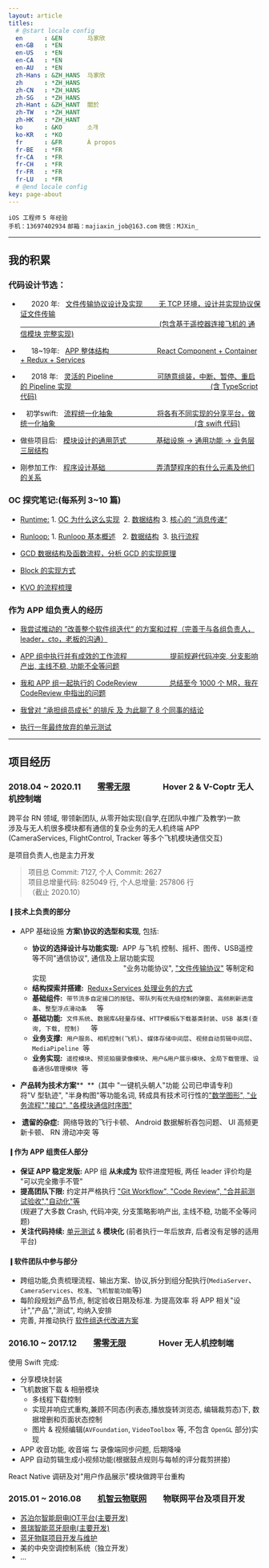 ```yaml
---
layout: article
titles:
  # @start locale config
  en      : &EN       马家欣
  en-GB   : *EN
  en-US   : *EN
  en-CA   : *EN
  en-AU   : *EN
  zh-Hans : &ZH_HANS  马家欣
  zh      : *ZH_HANS
  zh-CN   : *ZH_HANS
  zh-SG   : *ZH_HANS
  zh-Hant : &ZH_HANT  關於
  zh-TW   : *ZH_HANT
  zh-HK   : *ZH_HANT
  ko      : &KO       소개
  ko-KR   : *KO
  fr      : &FR       À propos
  fr-BE   : *FR
  fr-CA   : *FR
  fr-CH   : *FR
  fr-FR   : *FR
  fr-LU   : *FR
  # @end locale config
key: page-about
---
```



`iOS 工程师`&nbsp;`5 年经验`&nbsp;  
`手机：13697402934`&nbsp;`邮箱：majiaxin_job@163.com`&nbsp;`微信：MJXin_`  

---
## 我的积累
### 代码设计节选：
* &emsp;&nbsp;&nbsp;2020 年: &nbsp;&nbsp;[文件传输协议设计及实现&emsp;&emsp;&nbsp;无 TCP 环境，设计并实现协议保证文件传输  
&emsp;&emsp;&emsp;&emsp;&emsp;&emsp;&emsp;&emsp;&emsp;&emsp;&emsp;&emsp;&emsp;&emsp;&emsp;&emsp;&nbsp;&emsp;&emsp;&emsp;&nbsp;&nbsp;(包含基于遥控器连接飞机的 通信模块 完整实现)](https://mjxin.github.io/2020/10/20/%E8%AE%BE%E8%AE%A1%E4%B8%93%E9%A2%98-USB%E6%96%87%E4%BB%B6%E4%BC%A0%E8%BE%93%E5%8D%8F%E8%AE%AE.html)

* &emsp;&nbsp;&nbsp;18~19年: &nbsp;&nbsp;[APP 整体结构&emsp;&emsp;&emsp;&emsp;&emsp;&emsp;&nbsp;&nbsp;&nbsp;React Component + Container + Redux + Services](https://mjxin.github.io/2020/10/19/%E8%AE%BE%E8%AE%A1%E4%B8%93%E9%A2%98-APP%E7%BB%93%E6%9E%84.html)

* &emsp;&nbsp;&nbsp;2018 年: &nbsp;&nbsp;[灵活的 Pipeline&emsp;&emsp;&emsp;&emsp;&emsp;&emsp;&nbsp;可随意组装，中断、暂停、重启的 Pipeline 实现 
&emsp;&emsp;&emsp;&emsp;&emsp;&emsp;&emsp;&emsp;&emsp;&emsp;&emsp;&emsp;&emsp;&emsp;&emsp;&emsp;&emsp;&emsp;&emsp;&nbsp;&nbsp;(含 TypeScript 代码)](https://mjxin.github.io/2020/10/18/%E8%AE%BE%E8%AE%A1%E4%B8%93%E9%A2%98-%E7%81%B5%E6%B4%BB%E6%8B%BC%E8%A3%85%E7%9A%84-Pipeline.html)

* &nbsp;&nbsp;&nbsp;初学swift: &nbsp;&nbsp;[流程统一化抽象&emsp;&emsp;&emsp;&emsp;&emsp;&emsp; 将各有不同实现的分享平台，做统一化抽象
&emsp;&emsp;&emsp;&emsp;&emsp;&emsp;&emsp;&emsp;&emsp;&emsp;&emsp;&emsp;&emsp;&emsp;&emsp;&emsp;&emsp;&emsp;&emsp;&nbsp;&nbsp;(含 swift 代码)](https://mjxin.github.io/2020/10/16/%E8%AE%BE%E8%AE%A1%E4%B8%93%E9%A2%98-%E5%88%86%E4%BA%AB%E6%A8%A1%E5%9D%97.html)

* 做些项目后: &nbsp;&nbsp;[模块设计的通用范式&emsp;&emsp;&emsp;&emsp; 基础设施 -> 通用功能 -> 业务层 三层结构](https://mjxin.github.io/2020/10/17/%E8%AE%BE%E8%AE%A1%E4%B8%93%E9%A2%98-%E6%A8%A1%E5%9D%97%E8%AE%BE%E8%AE%A1%E9%80%9A%E7%94%A8%E8%8C%83%E5%BC%8F.html)

* 刚参加工作: &nbsp;&nbsp;[程序设计基础&emsp;&emsp;&emsp;&emsp;&emsp;&emsp;&emsp; 弄清楚程序的有什么元素及他们的关系](https://mjxin.github.io/2020/10/15/%E8%AE%BE%E8%AE%A1%E4%B8%93%E9%A2%98-%E7%A8%8B%E5%BA%8F%E6%9C%89%E4%BB%80%E4%B9%88%E5%85%83%E7%B4%A0.html)

### OC 探究笔记:(每系列 3~10 篇)
* [Runtime:](https://mjxin.github.io/2020/09/12/%E7%B4%A2%E5%BC%95-OC-%E7%9A%84%E6%BA%90%E7%A0%81%E8%A7%A3%E6%9E%90%E7%B3%BB%E5%88%97.html#runtime-%E7%B3%BB%E5%88%97) 1. [OC 为什么这么实现](https://mjxin.github.io/2020/08/27/OC%E5%9F%BA%E7%9F%B3-Runtime-%E6%AD%A3%E6%96%871.html)&nbsp;&nbsp;2. [数据结构](https://mjxin.github.io/2020/08/26/OC%E5%9F%BA%E7%9F%B3-Runtime-%E6%AD%A3%E6%96%872.html) 3. [核心的 ”消息传递“](https://mjxin.github.io/2020/08/25/OC%E5%9F%BA%E7%9F%B3-Runtime-%E6%AD%A3%E6%96%873.html)

* [Runloop:](https://mjxin.github.io/2020/09/12/%E7%B4%A2%E5%BC%95-OC-%E7%9A%84%E6%BA%90%E7%A0%81%E8%A7%A3%E6%9E%90%E7%B3%BB%E5%88%97.html#runloop-%E7%B3%BB%E5%88%97) 1. [Runloop 基本概述](https://mjxin.github.io/2020/08/20/OC%E5%9F%BA%E7%9F%B3-Runloop-%E6%AD%A3%E6%96%871.html)&emsp;2. [数据结构](https://mjxin.github.io/2020/08/19/OC基石-Runloop-正文2.html)&nbsp;&nbsp;3. [执行流程](https://mjxin.github.io/2020/08/18/OC%E5%9F%BA%E7%9F%B3-Runloop-%E6%AD%A3%E6%96%873.html)  

* [GCD 数据结构及函数流程，分析 GCD 的实现原理](https://mjxin.github.io/2020/09/12/%E7%B4%A2%E5%BC%95-OC-%E7%9A%84%E6%BA%90%E7%A0%81%E8%A7%A3%E6%9E%90%E7%B3%BB%E5%88%97.html#gcd-%E7%B3%BB%E5%88%97)

* [Block 的实现方式](https://mjxin.github.io/2020/08/15/OC%E5%9F%BA%E7%9F%B3-Block-%E6%AD%A3%E6%96%87.html)

* [KVO 的流程梳理](https://mjxin.github.io/2020/08/16/OC%E5%9F%BA%E7%9F%B3-KVO-%E6%AD%A3%E6%96%87.html)

### 作为 APP 组负责人的经历
* [我尝试推动的 ”改善整个软件组迭代“ 的方案和过程（完善于与各组负责人，leader，cto，老板的沟通）](https://mjxin.github.io/2020/10/12/%E7%B4%A2%E5%BC%95-%E6%94%B9%E8%BF%9B%E5%85%AC%E5%8F%B8%E8%BD%AF%E4%BB%B6%E7%BB%84%E8%BF%AD%E4%BB%A3%E5%B0%9D%E8%AF%95.html)

* [APP 组中执行并有成效的工作流程 &emsp;&emsp;&emsp;&emsp;&emsp;&nbsp;&nbsp; 提前规避代码冲突, 分支影响产出, 主线不稳, 功能不全等问题](https://mjxin.github.io/2020/08/10/%E5%B7%A5%E7%A8%8B%E4%B8%93%E9%A2%98-APP%E7%BB%84%E6%8E%A8%E8%A1%8C%E7%9A%84%E5%B7%A5%E4%BD%9C%E6%B5%81%E7%A8%8B.html)

* [我和 APP 组一起执行的 CodeReview &emsp;&emsp;&emsp;&emsp; 总结至今 1000 个 MR，我在 CodeReview 中指出的问题](https://mjxin.github.io/2020/08/08/%E5%B7%A5%E7%A8%8B%E4%B8%93%E9%A2%98-CodeReview%E6%88%90%E6%9E%9C%E5%9B%9E%E9%A1%BE.html)

* [我曾对 “承担组员成长” 的排斥 及 为此聊了 8 个同事的结论](https://mjxin.github.io/2020/08/05/%E5%85%B3%E4%BA%8E%E6%80%8E%E4%B9%88%E5%AF%B9%E5%BE%85%E5%85%AC%E5%8F%B8%E4%B8%8E%E5%90%8C%E4%BA%8B.html)

* [执行一年最终放弃的单元测试](https://mjxin.github.io/2020/08/04/%E5%B7%A5%E7%A8%8B%E4%B8%93%E9%A2%98-%E5%8D%95%E5%85%83%E6%B5%8B%E8%AF%95.html)

---

<!-- ## 个人经历
2016.10 ~ 至今&emsp;&emsp;&emsp;&emsp;&emsp;&emsp;&emsp;&emsp;&emsp;&emsp;杭州零零科技&emsp;&emsp;&emsp;&emsp;&emsp;&emsp;&emsp;&emsp;iOS 开发 & APP 组负责人  
2015.01 ~ 2016.08&emsp;&emsp;&emsp;&emsp;&emsp;&emsp;&emsp;&emsp;&nbsp;广州机智云物联网&emsp;&emsp;&emsp;&emsp;&emsp;&emsp;iOS 开发  
2011.09 ~ 2015.06&emsp;&emsp;&emsp;&emsp;&emsp;&emsp;&emsp;&emsp;&nbsp;肇庆学院(2A)&emsp;&emsp;&emsp;&emsp;&emsp;&emsp;&emsp;&emsp;本科  

--- -->

## 项目经历
### 2018.04 ~ 2020.11  [零零无限](https://zerozerorobotics.com)    Hover 2 & V-Coptr 无人机控制端
跨平台 RN 领域, 带领新团队, 从零开始实现(自学,在团队中推广及教学)一款  
涉及与无人机很多模块都有通信的复杂业务的无人机终端 APP  
(CameraServices, FlightControl, Tracker 等多个飞机模块通信交互)

是项目负责人,也是主力开发  
> 项目总 Commit: 7127, 个人 Commit: 2627  
> 项目总增量代码: 825049 行, 个人总增量: 257806 行  
>（截止 2020.10）  

   
#### ❙技术上负责的部分   
* APP 基础设施 **方案\协议的选型和实现**, 包括: 
  * **协议的选择设计与功能实现:**&nbsp;&nbsp;APP 与飞机 控制、摇杆、图传、USB遥控 等不同"通信协议", 通信及上层功能实现   
  &emsp;&emsp;&emsp;&emsp;&emsp;&emsp;&emsp;&emsp;&emsp;&emsp;&emsp;&emsp;&emsp;"业务功能协议", ["文件传输协议"](https://mjxin.github.io/2020/10/20/%E8%AE%BE%E8%AE%A1%E4%B8%93%E9%A2%98-USB%E6%96%87%E4%BB%B6%E4%BC%A0%E8%BE%93%E5%8D%8F%E8%AE%AE.html) 等制定和实现
  * **结构探索并搭建:**&nbsp;&nbsp;[Redux+Services 处理业务的方式](https://mjxin.github.io/2020/10/19/%E8%AE%BE%E8%AE%A1%E4%B8%93%E9%A2%98-APP%E7%BB%93%E6%9E%84.html)
  * **基础组件:**&nbsp;&nbsp;`带节流多自定接口的按钮`、`带队列有优先级控制的弹窗`、`高频刷新进度条`、`整型浮点滑动条` &nbsp;&nbsp;&nbsp;&nbsp;等
  * **基础功能:**&nbsp;&nbsp;`文件系统`、`数据库&轻量存储`、`HTTP模板&下载基类封装`、`USB 基类(查询, 下载, 控制)`  &emsp;&nbsp;等
  * **业务支撑:**&nbsp;&nbsp;`用户服务`、`相机控制(飞机)`、`媒体存储中间层`、`视频自动剪辑中间层`、`MediaPipeline` &nbsp;等
  * **业务实现:**&nbsp;&nbsp;`遥控模块`、`预览拍摄录像模块`、`用户&用户展示模块`、`全局下载管理`、`设备通信&管理模块`&nbsp;&nbsp;等

* **产品转为技术方案****&nbsp;&nbsp;**&nbsp;&nbsp;(其中 "一键机头朝人"功能 公司已申请专利)  
  将"V 型轨迹", "半身构图"等功能名词, 转成具有技术可行性的["数学图形", "业务流程","接口", "各模块通信时序图"](https://mjxin.github.io/2020/05/30/%E9%A1%B9%E7%9B%AE%E9%99%84%E5%BD%95-%E6%99%BA%E8%83%BD%E6%A8%A1%E5%BC%8F.html)

* **&nbsp;遗留的杂症:**&nbsp;&nbsp;网络导致的飞行卡顿、 Android 数据解析吞包问题、 UI 高频更新卡顿、 RN 滑动冲突 等

#### ❙作为 APP 组责任人部分
* **保证 APP 稳定发版:**  APP 组 **从未成为** 软件进度短板, 两任 leader 评价均是 "可以完全撒手不管"
* **提高团队下限:** 约定并严格执行 ["Git Workflow", "Code Review", "合并前测试验收","自动化"等](https://mjxin.github.io/2020/08/12/%E7%B4%A2%E5%BC%95-%E5%B7%A5%E7%A8%8B%E4%B8%93%E9%A2%98%E7%B4%A2%E5%BC%95.html)  
 (规避了大多数 Crash, 代码冲突, 分支策略影响产出, 主线不稳, 功能不全等问题)
* **关注代码持续:** [单元测试](https://mjxin.github.io/2020/08/04/%E5%B7%A5%E7%A8%8B%E4%B8%93%E9%A2%98-%E5%8D%95%E5%85%83%E6%B5%8B%E8%AF%95.html) & **模块化** (前者执行一年后放弃, 后者没有足够的适用平台)

#### ❙软件团队中参与部分
* 跨组功能,负责梳理流程、输出方案、协议,拆分到组分配执行(`MediaServer`、`CameraServices`、`校准`、`飞机智能功能`等)
* 每阶段规划产品节点, 制定验收日期及标准. 为提高效率 将 APP 相关"设计","产品","测试", 均纳入安排
* 完善, 并推动执行 [软件组迭代改进方案](https://mjxin.github.io/2020/10/12/%E7%B4%A2%E5%BC%95-%E6%94%B9%E8%BF%9B%E5%85%AC%E5%8F%B8%E8%BD%AF%E4%BB%B6%E7%BB%84%E8%BF%AD%E4%BB%A3%E5%B0%9D%E8%AF%95.html)


### 2016.10 ~ 2017.12  [零零无限](https://zerozerorobotics.com)    Hover 无人机控制端
使用 Swift 完成:
* 分享模块封装
* 飞机数据下载 & 相册模块
  * 多线程下载控制
  * 实现并响应式重构,兼顾不同态(列表态,播放旋转浏览态, 编辑裁剪态)下, 数据增删和页面状态控制
  * 图片 & 视频编辑(`AVFoundation`, `VideoToolbox` 等, 不包含 `OpenGL` 部分)实现
* APP 收音功能, 收音端 ⇆ 录像端同步问题,  后期降噪
* APP 自动剪辑生成小视频功能(根据鼓点规则与每帧的评分裁剪拼接)

React Native 调研及对"用户作品展示"模块做跨平台重构

### 2015.01 ~ 2016.08  [机智云物联网](https://www.gizwits.com)  物联网平台及项目开发
* [苏泊尔智能厨电IOT平台(主要开发)](https://mjxin.github.io/2016/08/04/%E6%9C%BA%E6%99%BA%E4%BA%91-%E9%A1%B9%E7%9B%AE%E7%95%99%E6%A1%A3-%E8%8B%8F%E5%B7%A7%E5%B7%A7.html)
* [景瑞智能蓝牙厨电(主要开发)](https://mjxin.github.io/2016/08/04/%E6%9C%BA%E6%99%BA%E4%BA%91-%E9%A1%B9%E7%9B%AE%E7%95%99%E6%A1%A3-%E8%93%9D%E7%89%99%E7%89%A9%E8%81%94%E9%A1%B9%E7%9B%AE.html#%E6%99%AF%E7%91%9E%E6%99%BA%E8%83%BD%E5%8E%A8%E5%85%B7vmark)
* [蓝牙物联项目开发与维护](https://mjxin.github.io/2016/08/04/%E6%9C%BA%E6%99%BA%E4%BA%91-%E9%A1%B9%E7%9B%AE%E7%95%99%E6%A1%A3-%E8%93%9D%E7%89%99%E7%89%A9%E8%81%94%E9%A1%B9%E7%9B%AE.html)
* 美的中央空调控制系统（独立开发）
* ...